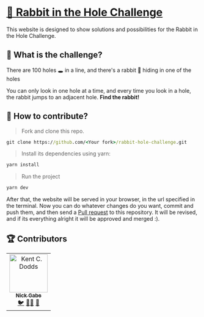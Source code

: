 # [🐰 Rabbit in the Hole Challenge](https://rabbit-hole-challenge.vercel.app)
This website is designed to show solutions and possibilities for the Rabbit in the Hole Challenge.

## 📜 What is the challenge?
There are 100 holes 🕳️ in a line, and there's a rabbit 🐰 hiding in one of the holes

You can only look in one hole at a time, and every time you look in a hole, the rabbit jumps to an adjacent hole. **Find the rabbit!**

## 🎉 How to contribute?
> Fork and clone this repo.
```cmd
git clone https://github.com/<Your fork>/rabbit-hole-challenge.git
```

> Install its dependencies using yarn:
```cmd
yarn install
```

> Run the project
```cmd
yarn dev
```

After that, the website will be served in your browser, in the url specified in the terminal.
Now you can do whatever changes do you want, commit and push them, and then send a [Pull request](https://github.com/Nick-Gabe/rabbit-hole-challenge/compare) to this repository. It will be revised, and if its everything alright it will be approved and merged :).

## 🏆 Contributors
<table>
  <tbody>
    <tr>
      <td align="center">
        <a href="https://github.com/Nick-Gabe">
          <img src="https://avatars.githubusercontent.com/u/42651514?v=4" width="100px;" alt="Kent C. Dodds"/>
            <br />
          <sub><b>Nick Gabe</b></sub>
        </a>
        <br />
        <a href="https://twitter.com/MyNickIsNick_" title="Twitter">🐦</a>
        <a href="https://github.com/Nick-Gabe_" title="GitHub">🐱‍💻</a>
        <a href="https://www.linkedin.com/in/nicolas-gabriel/" title="Linkedin">🤵</a>
      </td>
    </tr>
  </tbody>
</table>
